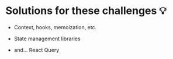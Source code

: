 # Solutions for these challenges 💡 

- Context, hooks, memoization, etc.

- State management libraries

- and... React Query
